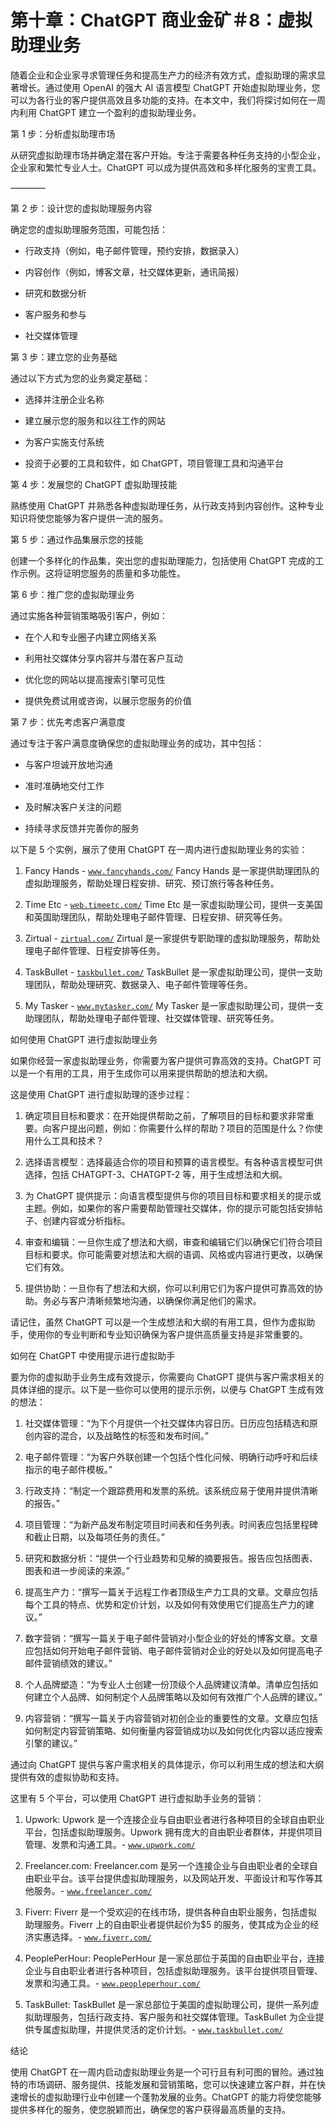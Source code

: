 



# 第十章：ChatGPT 商业金矿＃8：虚拟助理业务



随着企业和企业家寻求管理任务和提高生产力的经济有效方式，虚拟助理的需求显著增长。通过使用 OpenAI 的强大 AI 语言模型 ChatGPT 开始虚拟助理业务，您可以为各行业的客户提供高效且多功能的支持。在本文中，我们将探讨如何在一周内利用 ChatGPT 建立一个盈利的虚拟助理业务。

第 1 步：分析虚拟助理市场

从研究虚拟助理市场并确定潜在客户开始。专注于需要各种任务支持的小型企业，企业家和繁忙专业人士。ChatGPT 可以成为提供高效和多样化服务的宝贵工具。

––––––––



第 2 步：设计您的虚拟助理服务内容

确定您的虚拟助理服务范围，可能包括：

+   行政支持（例如，电子邮件管理，预约安排，数据录入）

+   内容创作（例如，博客文章，社交媒体更新，通讯简报）

+   研究和数据分析

+   客户服务和参与

+   社交媒体管理

第 3 步：建立您的业务基础

通过以下方式为您的业务奠定基础：

+   选择并注册企业名称

+   建立展示您的服务和以往工作的网站

+   为客户实施支付系统

+   投资于必要的工具和软件，如 ChatGPT，项目管理工具和沟通平台

第 4 步：发展您的 ChatGPT 虚拟助理技能

熟练使用 ChatGPT 并熟悉各种虚拟助理任务，从行政支持到内容创作。这种专业知识将使您能够为客户提供一流的服务。

第 5 步：通过作品集展示您的技能

创建一个多样化的作品集，突出您的虚拟助理能力，包括使用 ChatGPT 完成的工作示例。这将证明您服务的质量和多功能性。

第 6 步：推广您的虚拟助理业务

通过实施各种营销策略吸引客户，例如：

+   在个人和专业圈子内建立网络关系

+   利用社交媒体分享内容并与潜在客户互动

+   优化您的网站以提高搜索引擎可见性

+   提供免费试用或咨询，以展示您服务的价值

第 7 步：优先考虑客户满意度

通过专注于客户满意度确保您的虚拟助理业务的成功，其中包括：

+   与客户坦诚开放地沟通

+   准时准确地交付工作

+   及时解决客户关注的问题

+   持续寻求反馈并完善你的服务

以下是 5 个实例，展示了使用 ChatGPT 在一周内进行虚拟助理业务的实验：

1.  Fancy Hands - [`www.fancyhands.com/`](https://www.fancyhands.com/) Fancy Hands 是一家提供助理团队的虚拟助理服务，帮助处理日程安排、研究、预订旅行等各种任务。

1.  Time Etc - [`web.timeetc.com/`](https://web.timeetc.com/) Time Etc 是一家虚拟助理公司，提供一支美国和英国助理团队，帮助处理电子邮件管理、日程安排、研究等任务。

1.  Zirtual - [`zirtual.com/`](https://zirtual.com/) Zirtual 是一家提供专职助理的虚拟助理服务，帮助处理电子邮件管理、日程安排等任务。

1.  TaskBullet - [`taskbullet.com/`](https://taskbullet.com/) TaskBullet 是一家虚拟助理公司，提供一支助理团队，帮助处理研究、数据录入、电子邮件管理等任务。

1.  My Tasker - [`www.mytasker.com/`](https://www.mytasker.com/) My Tasker 是一家虚拟助理公司，提供一支助理团队，帮助处理电子邮件管理、社交媒体管理、研究等任务。

如何使用 ChatGPT 进行虚拟助理业务

如果你经营一家虚拟助理业务，你需要为客户提供可靠高效的支持。ChatGPT 可以是一个有用的工具，用于生成你可以用来提供帮助的想法和大纲。

这是使用 ChatGPT 进行虚拟助理的逐步过程：

1.  确定项目目标和要求：在开始提供帮助之前，了解项目的目标和要求非常重要。向客户提出问题，例如：你需要什么样的帮助？项目的范围是什么？你使用什么工具和技术？

1.  选择语言模型：选择最适合你的项目和预算的语言模型。有各种语言模型可供选择，包括 CHATGPT-3、CHATGPT-2 等，用于生成想法和大纲。

1.  为 ChatGPT 提供提示：向语言模型提供与你的项目目标和要求相关的提示或主题。例如，如果你的客户需要帮助管理社交媒体，你的提示可能包括安排帖子、创建内容或分析指标。

1.  审查和编辑：一旦你生成了想法和大纲，审查和编辑它们以确保它们符合项目目标和要求。你可能需要对想法和大纲的语调、风格或内容进行更改，以确保它们有效。

1.  提供协助：一旦你有了想法和大纲，你可以利用它们为客户提供可靠高效的协助。务必与客户清晰频繁地沟通，以确保你满足他们的需求。

请记住，虽然 ChatGPT 可以是一个生成想法和大纲的有用工具，但作为虚拟助手，使用你的专业判断和专业知识确保为客户提供高质量支持是非常重要的。

如何在 ChatGPT 中使用提示进行虚拟助手

要为你的虚拟助手业务生成有效提示，你需要向 ChatGPT 提供与客户需求相关的具体详细的提示。以下是一些你可以使用的提示示例，以便与 ChatGPT 生成有效的想法：

1.  社交媒体管理：“为下个月提供一个社交媒体内容日历。日历应包括精选和原创内容的混合，以及战略性的标签和发布时间。”

1.  电子邮件管理：“为客户外联创建一个包括个性化问候、明确行动呼吁和后续指示的电子邮件模板。”

1.  行政支持：“制定一个跟踪费用和发票的系统。该系统应易于使用并提供清晰的报告。”

1.  项目管理：“为新产品发布制定项目时间表和任务列表。时间表应包括里程碑和截止日期，以及每项任务的责任。”

1.  研究和数据分析：“提供一个行业趋势和见解的摘要报告。报告应包括图表、图表和进一步阅读的来源。”

1.  提高生产力：“撰写一篇关于远程工作者顶级生产力工具的文章。文章应包括每个工具的特点、优势和定价计划，以及如何有效使用它们提高生产力的建议。”

1.  数字营销：“撰写一篇关于电子邮件营销对小型企业的好处的博客文章。文章应包括如何开始电子邮件营销、电子邮件营销对企业的好处以及如何提高电子邮件营销绩效的建议。”

1.  个人品牌塑造：“为专业人士创建一份顶级个人品牌建议清单。清单应包括如何建立个人品牌、如何制定个人品牌策略以及如何有效推广个人品牌的建议。”

1.  内容营销：“撰写一篇关于内容营销对初创企业的重要性的文章。文章应包括如何制定内容营销策略、如何衡量内容营销成功以及如何优化内容以适应搜索引擎的建议。”

通过向 ChatGPT 提供与客户需求相关的具体提示，你可以利用生成的想法和大纲提供有效的虚拟协助和支持。

这里有 5 个平台，可以使用 ChatGPT 进行虚拟助手业务的营销：

1.  Upwork: Upwork 是一个连接企业与自由职业者进行各种项目的全球自由职业平台，包括虚拟助理服务。Upwork 拥有庞大的自由职业者群体，并提供项目管理、发票和沟通工具。- [`www.upwork.com/`](https://www.upwork.com/)

1.  Freelancer.com: Freelancer.com 是另一个连接企业与自由职业者的全球自由职业平台。该平台提供虚拟助理服务，以及网站开发、平面设计和写作等其他服务。- [`www.freelancer.com/`](https://www.freelancer.com/)

1.  Fiverr: Fiverr 是一个受欢迎的在线市场，提供各种自由职业服务，包括虚拟助理服务。Fiverr 上的自由职业者提供起价为$5 的服务，使其成为企业的经济实惠选择。- [`www.fiverr.com/`](https://www.fiverr.com/)

1.  PeoplePerHour: PeoplePerHour 是一家总部位于英国的自由职业平台，连接企业与自由职业者进行各种项目，包括虚拟助理服务。该平台提供项目管理、发票和沟通工具。- [`www.peopleperhour.com/`](https://www.peopleperhour.com/)

1.  TaskBullet: TaskBullet 是一家总部位于美国的虚拟助理公司，提供一系列虚拟助理服务，包括行政支持、客户服务和社交媒体管理。TaskBullet 为企业提供专属虚拟助理，并提供灵活的定价计划。- [`www.taskbullet.com/`](https://www.taskbullet.com/)

结论

使用 ChatGPT 在一周内启动虚拟助理业务是一个可行且有利可图的冒险。通过独特的市场调研、服务提供、技能发展和营销策略，您可以快速建立客户群，并在快速增长的虚拟助理行业中创建一个蓬勃发展的业务。ChatGPT 的能力将使您能够提供多样化的服务，使您脱颖而出，确保您的客户获得最高质量的支持。
